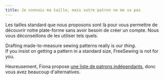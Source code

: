 ```yaml
---
title: Je connais ma taille, mais votre patron ne me va pas
---
```


Les tailles standard que nous proposons sont là pour vous permettre de découvrir notre plate-forme sans avoir besoin de créer un compte. Nous vous déconseillons de les utiliser tels quels.

Drafting made-to-measure sewing patterns really is *our thing*.  
If you insist on getting a pattern in a standard size, FreeSewing is not for you.

Heureusement, Fiona propose [une liste de patrons indépendants](https://chainstitcher.blogspot.com/p/indie-pattern-designers.html), donc vous avez beaucoup d'alternatives.
